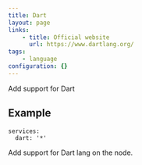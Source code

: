 ```yaml
---
title: Dart
layout: page
links:
    - title: Official website
      url: https://www.dartlang.org/
tags:
    - language
configuration: {}
---
```

Add support for Dart

## Example

    services:
      dart: '*'

Add support for Dart lang on the node.